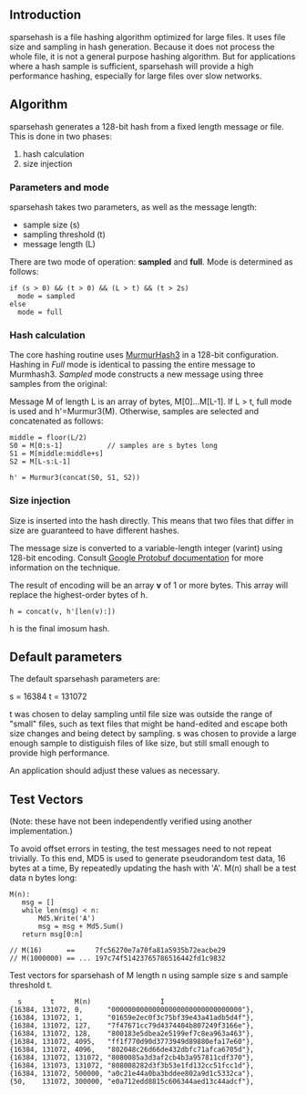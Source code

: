 ## Introduction

sparsehash is a file hashing algorithm optimized for large files. It uses
file size and sampling in hash generation. Because it does not process
the whole file, it is not a general purpose hashing algorithm. But for
applications where a hash sample is sufficient, sparsehash will provide a
high performance hashing, especially for large files over slow
networks.

## Algorithm

sparsehash generates a 128-bit hash from a fixed length message or file.
This is done in two phases:

1. hash calculation
2. size injection

### Parameters and mode

sparsehash takes two parameters, as well as the message length:

* sample size (s)
* sampling threshold (t)
* message length (L)

There are two mode of operation: **sampled** and **full**. Mode is
determined as follows:

```
if (s > 0) && (t > 0) && (L > t) && (t > 2s)
  mode = sampled
else
  mode = full
```

### Hash calculation

The core hashing routine uses [MurmurHash3](https://code.google.com/p/smhasher/wiki/MurmurHash3) in a 128-bit configuration.
Hashing in *Full* mode is identical to passing the entire
message to Murmhash3.  *Sampled* mode constructs a new message using
three samples from the original:

Message M of length L is an array of bytes, M[0]...M[L-1]. If
L > t, full mode is used and h'=Murmur3(M). Otherwise, samples are selected and concatenated as follows:

```
middle = floor(L/2)
S0 = M[0:s-1]           // samples are s bytes long
S1 = M[middle:middle+s]
S2 = M[L-s:L-1]

h' = Murmur3(concat(S0, S1, S2))
```
### Size injection

Size is inserted into the hash directly. This means that two files
that differ in size are guaranteed to have different hashes.

The message size is converted to a variable-length integer (varint)
using 128-bit encoding. Consult [Google Protobuf documentation](https://developers.google.com/protocol-buffers/docs/encoding#varints) for more
information on the technique.

The result of encoding will be an array **v** of 1 or more bytes. This
array will replace the highest-order bytes of h.

```
h = concat(v, h'[len(v):])
```

h is the final imosum hash.

## Default parameters

The default sparsehash parameters are:

s = 16384
t = 131072

t was chosen to delay sampling until file size was outside the range
of "small" files, such as text files that might be hand-edited and
escape both size changes and being detect by sampling. s was chosen to
provide a large enough sample to distiguish files of like size, but
still small enough to provide high performance.

An application should adjust these values as necessary.

## Test Vectors

(Note: these have not been independently verified using another implementation.)

To avoid offset errors in testing, the test messages need to not repeat
trivially. To this end, MD5 is used to generate pseudorandom test data, 16 bytes at a time,
By repeatedly updating the hash with 'A'. M(n) shall be a test data n bytes long:

```
M(n):
   msg = []
   while len(msg) < n:
       Md5.Write('A')
       msg = msg + Md5.Sum()
   return msg[0:n]

// M(16)      ==     7fc56270e7a70fa81a5935b72eacbe29
// M(1000000) == ... 197c74f51423765786516442fd1c9832
```

Test vectors for sparsehash of M length n using sample size s and sample
threshold t.

```
  s       t     M(n)                 I
{16384, 131072, 0,      "00000000000000000000000000000000"},
{16384, 131072, 1,      "01659e2ec0f3c75bf39e43a41adb5d4f"},
{16384, 131072, 127,    "7f47671cc79d4374404b807249f3166e"},
{16384, 131072, 128,    "800183e5dbea2e5199ef7c8ea963a463"},
{16384, 131072, 4095,   "ff1f770d90d3773949d89880efa17e60"},
{16384, 131072, 4096,   "802048c26d66de432dbfc71afca6705d"},
{16384, 131072, 131072, "8080085a3d3af2cb4b3a957811cdf370"},
{16384, 131073, 131072, "808008282d3f3b53e1fd132cc51fcc1d"},
{16384, 131072, 500000, "a0c21e44a0ba3bddee802a9d1c5332ca"},
{50,    131072, 300000, "e0a712edd8815c606344aed13c44adcf"},
```





